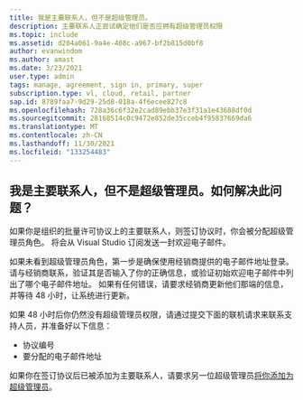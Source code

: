 ```yaml
---
title: 我是主要联系人，但不是超级管理员。
description: 主要联系人正尝试确定他们是否应拥有超级管理员权限
ms.topic: include
ms.assetid: d204a061-9a4e-408c-a967-bf2b815d0bf8
author: evanwindom
ms.author: amast
ms.date: 3/23/2021
user.type: admin
tags: manage, agreement, sign in, primary, super
subscription.type: vl, cloud, retail, partner
sap.id: 8789faa7-9d29-25d8-018a-4f6ecee827c8
ms.openlocfilehash: 728a36c6f32e2cad89ebb37e3f31a1e43688df0d
ms.sourcegitcommit: 28168514c0c9472e852de35cceb4f95837669da6
ms.translationtype: MT
ms.contentlocale: zh-CN
ms.lasthandoff: 11/30/2021
ms.locfileid: "133254483"
---
```

## <a name="im-the-primary-contact-but-im-not-a-super-admin-how-do-i-fix-this"></a>我是主要联系人，但不是超级管理员。如何解决此问题？

如果你是组织的批量许可协议上的主要联系人，则签订协议时，你会被分配超级管理员角色。 将会从 Visual Studio 订阅发送一封欢迎电子邮件。

如果未看到超级管理员角色，第一步是确保使用经销商提供的电子邮件地址登录。 请与经销商联系，验证其是否输入了你的正确信息，或验证初始欢迎电子邮件中列出了哪个电子邮件地址。 如果有任何错误，请要求经销商更新他们那端的信息，并等待 48 小时，让系统进行更新。 

如果 48 小时后你仍然没有超级管理员权限，请通过提交下面的联机请求来联系支持人员，并准备好以下信息：
- 协议编号
- 要分配的电子邮件地址

如果你在签订协议后已被添加为主要联系人，请要求另一位超级管理员[将你添加为超级管理员](https://docs.microsoft.com/visualstudio/subscriptions/admin-roles#assigning-admins)。